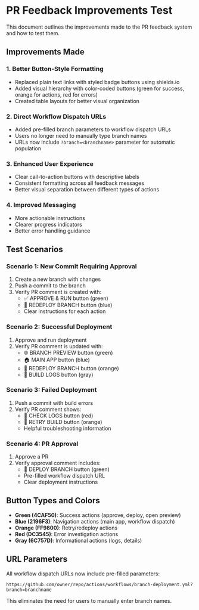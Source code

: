 # PR Feedback Improvements Test

This document outlines the improvements made to the PR feedback system and how to test them.

## Improvements Made

### 1. Better Button-Style Formatting
- Replaced plain text links with styled badge buttons using shields.io
- Added visual hierarchy with color-coded buttons (green for success, orange for actions, red for errors)
- Created table layouts for better visual organization

### 2. Direct Workflow Dispatch URLs
- Added pre-filled branch parameters to workflow dispatch URLs
- Users no longer need to manually type branch names
- URLs now include `?branch=<branchname>` parameter for automatic population

### 3. Enhanced User Experience
- Clear call-to-action buttons with descriptive labels
- Consistent formatting across all feedback messages
- Better visual separation between different types of actions

### 4. Improved Messaging
- More actionable instructions
- Clearer progress indicators
- Better error handling guidance

## Test Scenarios

### Scenario 1: New Commit Requiring Approval
1. Create a new branch with changes
2. Push a commit to the branch
3. Verify PR comment is created with:
   - ✅ APPROVE & RUN button (green)
   - 🔄 REDEPLOY BRANCH button (blue)
   - Clear instructions for each action

### Scenario 2: Successful Deployment
1. Approve and run deployment
2. Verify PR comment is updated with:
   - 🌐 BRANCH PREVIEW button (green)
   - 🏠 MAIN APP button (blue)
   - 🚀 REDEPLOY BRANCH button (orange)
   - 📄 BUILD LOGS button (gray)

### Scenario 3: Failed Deployment
1. Push a commit with build errors
2. Verify PR comment shows:
   - 📄 CHECK LOGS button (red)
   - 🔄 RETRY BUILD button (orange)
   - Helpful troubleshooting information

### Scenario 4: PR Approval
1. Approve a PR
2. Verify approval comment includes:
   - 🚀 DEPLOY BRANCH button (green)
   - Pre-filled workflow dispatch URL
   - Clear deployment instructions

## Button Types and Colors

- **Green (4CAF50)**: Success actions (approve, deploy, open preview)
- **Blue (2196F3)**: Navigation actions (main app, workflow dispatch)
- **Orange (FF9800)**: Retry/redeploy actions
- **Red (DC3545)**: Error investigation actions
- **Gray (6C757D)**: Informational actions (logs, details)

## URL Parameters

All workflow dispatch URLs now include pre-filled parameters:
```
https://github.com/owner/repo/actions/workflows/branch-deployment.yml?branch=branchname
```

This eliminates the need for users to manually enter branch names.